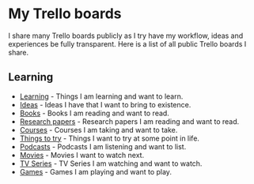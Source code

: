 # My Trello boards
I share many Trello boards publicly as I try have my workflow, ideas and experiences be fully transparent. Here is a list of all public Trello boards I share.

## Learning
- [Learning](https://trello.com/b/cu32qF3q) - Things I am learning and want to learn.
- [Ideas](https://trello.com/b/alB1ryRP) - Ideas I have that I want to bring to existence.
- [Books](https://trello.com/b/MOrnm2aN) - Books I am reading and want to read.
- [Research papers](https://trello.com/b/EKl1Ie3q) - Research papers I am reading and want to read.
- [Courses](https://trello.com/b/KXiTLwSA) - Courses I am taking and want to take.
- [Things to try](https://trello.com/b/tkaqFKYa) - Things I want to try at some point in life.
- [Podcasts](https://trello.com/b/Wtr04eGQ) - Podcasts I am listening and want to list.
- [Movies](https://trello.com/b/jFaHJFow) - Movies I want to watch next.
- [TV Series](https://trello.com/b/iUtT6wmu) - TV Series I am watching and want to watch.
- [Games](https://trello.com/b/EekGabpj) - Games I am playing and want to play.